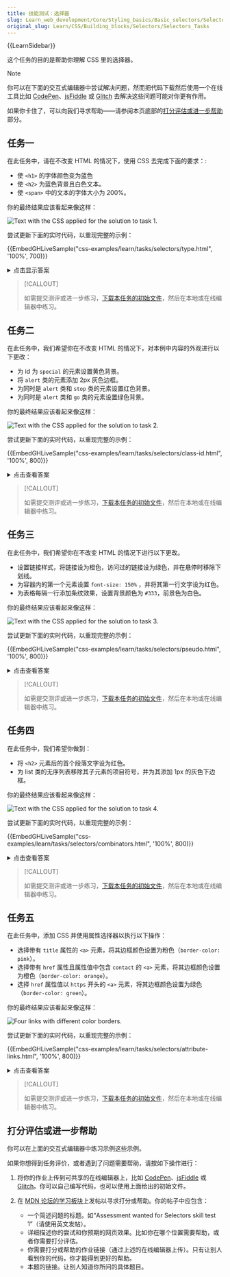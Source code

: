 ```yaml
---
title: 技能测试：选择器
slug: Learn_web_development/Core/Styling_basics/Basic_selectors/Selectors_Tasks
original_slug: Learn/CSS/Building_blocks/Selectors/Selectors_Tasks
---
```


{{LearnSidebar}}

这个任务的目的是帮助你理解 CSS 里的选择器。

> [!NOTE]
> 你可以在下面的交互式编辑器中尝试解决问题，然而把代码下载然后使用一个在线工具比如 [CodePen](https://codepen.io/)、[jsFiddle](https://jsfiddle.net/) 或 [Glitch](https://glitch.com/) 去解决这些问题可能对你更有作用。
>
> 如果你卡住了，可以向我们寻求帮助——请参阅本页底部的[打分评估或进一步帮助](#打分评估或进一步帮助)部分。

## 任务一

在此任务中，请在不改变 HTML 的情况下，使用 CSS 去完成下面的要求：:

- 使 `<h1>` 的字体颜色变为蓝色
- 使 `<h2>` 为蓝色背景且白色文本。
- 使 `<span>` 中的文本的字体大小为 200%。

你的最终结果应该看起来像这样：

![Text with the CSS applied for the solution to task 1.](selectors1.jpg)

尝试更新下面的实时代码，以重现完整的示例：

{{EmbedGHLiveSample("css-examples/learn/tasks/selectors/type.html", '100%', 700)}}

<details>
<summary>点击显示答案</summary>

你需要对 `h1`、`h2` 和 `span` 用选择器来更改它们的颜色或大小。

```css
h1 {
  color: blue;
}

h2 {
  background-color: blue;
  color: white;
}

span {
  font-size: 200%;
}
```

</details>

> [!CALLOUT]
>
> 如需提交测评或进一步练习，[下载本任务的初始文件](https://github.com/mdn/css-examples/blob/main/learn/tasks/selectors/type-download.html)，然后在本地或在线编辑器中练习。

## 任务二

在此任务中，我们希望你在不改变 HTML 的情况下，对本例中内容的外观进行以下更改：

- 为 id 为 `special` 的元素设置黄色背景。
- 将 `alert` 类的元素添加 2px 灰色边框。
- 为同时是 `alert` 类和 `stop` 类的元素设置红色背景。
- 为同时是 `alert` 类和 `go` 类的元素设置绿色背景。

你的最终结果应该看起来像这样：

![Text with the CSS applied for the solution to task 2.](selectors2.jpg)

尝试更新下面的实时代码，以重现完整的示例：

{{EmbedGHLiveSample("css-examples/learn/tasks/selectors/class-id.html", '100%', 800)}}

<details>
<summary>点击查看答案</summary>

这个测试检查你是否理解类选择器和 ID 选择器的区别，以及如何针对一个元素上的多个类进行选择。

```css
#special {
  background-color: yellow;
}

.alert {
  border: 2px solid grey;
}

.alert.stop {
  background-color: red;
}

.alert.go {
  background-color: green;
}
```

</details>

> [!CALLOUT]
>
> 如需提交测评或进一步练习，[下载本任务的初始文件](https://github.com/mdn/css-examples/blob/main/learn/tasks/selectors/class-id-download.html)，然后在本地或在线编辑器中练习。

## 任务三

在此任务中，我们希望你在不改变 HTML 的情况下进行以下更改。

- 设置链接样式，将链接设为橙色，访问过的链接设为绿色，并在悬停时移除下划线。
- 为容器内的第一个元素设置 `font-size: 150%` ，并将其第一行文字设为红色。
- 为表格每隔一行添加条纹效果，设置背景颜色为 `#333`，前景色为白色。

你的最终结果应该看起来像这样：

![Text with the CSS applied for the solution to task 3.](selectors3.jpg)

尝试更新下面的实时代码，以重现完整的示例：

{{EmbedGHLiveSample("css-examples/learn/tasks/selectors/pseudo.html", '100%', 800)}}

<details>
<summary>点击查看答案</summary>

对内容应用伪类（`:first-child`）和伪元素（`::first-line`）。
设置 `a` 元素的 `:link`、`:visited` 和 `:hover` 状态，并使用 `:nth-child` 伪类为表格行创建条纹效果。

```css
.container p:first-child {
  font-size: 150%;
}

.container p:first-child::first-line {
  color: red;
}

a:link {
  color: orange;
}

a:visited {
  color: green;
}

a:hover {
  text-decoration: none;
}

tr:nth-child(even) {
  background-color: #333;
  color: #fff;
}
```

</details>

> [!CALLOUT]
>
> 如需提交测评或进一步练习，[下载本任务的初始文件](https://github.com/mdn/css-examples/blob/main/learn/tasks/selectors/pseudo-download.html)，然后在本地或在线编辑器中练习。

## 任务四

在此任务中，我们希望你做到：

- 将 `<h2>` 元素后的首个段落文字设为红色。
- 为 list 类的无序列表移除其子元素的项目符号，并为其添加 1px 的灰色下边框。

你的最终结果应该看起来像这样：

![Text with the CSS applied for the solution to task 4.](selectors4.jpg)

尝试更新下面的实时代码，以重现完整的示例：

{{EmbedGHLiveSample("css-examples/learn/tasks/selectors/combinators.html", '100%', 800)}}

<details>
<summary>点击查看答案</summary>

这个任务旨在检查你是否理解如何使用不同的组合器。
以下是一个合适的解决方案：

```css
h2 + p {
  color: red;
}

.list > li {
  list-style: none;
  border-bottom: 1px solid #ccc;
}
```

</details>

> [!CALLOUT]
>
> 如需提交测评或进一步练习，[下载本任务的初始文件](https://github.com/mdn/css-examples/blob/main/learn/tasks/selectors/combinators-download.html)，然后在本地或在线编辑器中练习。

## 任务五

在此任务中，添加 CSS 并使用属性选择器以执行以下操作：

- 选择带有 `title` 属性的 `<a>` 元素，将其边框颜色设置为粉色（`border-color: pink`）。
- 选择带有 `href` 属性且属性值中包含 `contact` 的 `<a>` 元素，将其边框颜色设置为橙色（`border-color: orange`）。
- 选择 `href` 属性值以 `https` 开头的 `<a>` 元素，将其边框颜色设置为绿色（`border-color: green`）。

你的最终结果应该看起来像这样：

![Four links with different color borders.](selectors-attribute.png)

尝试更新下面的实时代码，以重现完整的示例：

{{EmbedGHLiveSample("css-examples/learn/tasks/selectors/attribute-links.html", '100%', 800)}}

<details>
<summary>点击查看答案</summary>

- 要选择带有 title 属性的元素，我们可以在方括号中添加 title（如 `a[title]`），这样会选中第二个链接，因为它是唯一带有 title 属性的链接。

- 选择 href 属性中包含 "contact" 的 `<a>` 元素，并将其边框设为橙色（`border-color: orange`）。
  这里需要匹配两种情况：`/contact` 和 `../contact`。因此，我们可以使用 `*=` 来匹配 href 值中任意位置包含 "contact" 的链接。这样会选中第三个和第四个链接。

- 选择 href 值以 https 开头的 `<a>` 元素，并将其边框设为绿色（`border-color: green`）。
  查找 href 值以 "https" 开头的链接，因此使用 `^=` 来仅选中第一个链接。

```css
a[title] {
  border-color: pink;
}
a[href*="contact"] {
  border-color: orange;
}
a[href^="https"] {
  border-color: green;
}
```

</details>

> [!CALLOUT]
>
> 如需提交测评或进一步练习，[下载本任务的初始文件](https://github.com/mdn/css-examples/blob/main/learn/tasks/selectors/attribute-links-download.html)，然后在本地或在线编辑器中练习。

## 打分评估或进一步帮助

你可以在上面的交互式编辑器中练习示例这些示例。

如果你想得到任务评价，或者遇到了问题需要帮助，请按如下操作进行：

1. 将你的作业上传到可共享的在线编辑器上，比如 [CodePen](https://codepen.io/)、[jsFiddle](https://jsfiddle.net/) 或 [Glitch](https://glitch.com/)。你可以自己编写代码，也可以使用上面给出的初始文件。
2. 在 [MDN 论坛的学习板块](https://discourse.mozilla.org/c/mdn/learn)上发帖以寻求打分或帮助。你的帖子中应包含：

   - 一个简述问题的标题。如“Assessment wanted for Selectors skill test 1”（请使用英文发帖）。
   - 详细描述你的尝试和你预期的网页效果。比如你在哪个位置需要帮助，或者你需要打分评估。
   - 你需要打分或帮助的作业链接（通过上述的在线编辑器上传）。只有让别人看到你的代码，你才能得到更好的帮助。
   - 本题的链接。让别人知道你所问的具体题目。

